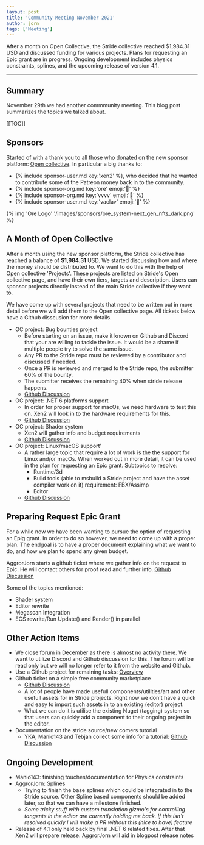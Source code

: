 ```yaml
---
layout: post
title: 'Community Meeting November 2021'
author: jorn
tags: ['Meeting']
---
```


After a month on Open Collective, the Stride collective reached $1,984.31 USD and discussed funding for various projects. Plans for requesting an Epic grant are in progress. Ongoing development includes physics constraints, splines, and the upcoming release of version 4.1.

---

## Summary

November 29th we had another commmunity meeting. This blog post summarizes the topics we talked about.

[[TOC]]

## Sponsors

Started of with a thank you to all those who donated on the new sponsor platform: [Open collective](https://opencollective.com/stride3d). In particular a big thanks to:

* {% include sponsor-user.md key:'xen2' %}, who decided that he wanted to contribute some of the Patreon money back in to the community.
* {% include sponsor-org.md key:'ore' emoji:'💎' %}
* {% include sponsor-org.md key:'vvvv' emoji:'🥇' %}
* {% include sponsor-user.md key:'vaclav' emoji:'🥇' %}

{% img 'Ore Logo' '/images/sponsors/ore_system-next_gen_nfts_dark.png' %}

## A Month of Open Collective
After a month using the new sponsor platform, the Stride collective has reached a balance of **$1,984.31** USD. We started discussing how and where the money should be distributed to. We want to do this with the help of Open collective 'Projects'. These projects are listed on Stride's Open collective page, and have their own tiers, targets and description. Users can sponsor projects directly instead of the main Stride collective if they want to.

We have come up with several projects that need to be written out in more detail before we will add them to the Open collective page. All tickets below have a Github disscusion for more details.


* OC project: Bug bounties project
  * Before starting on an issue, make it known on Github and Discord that your are willing to tackle the issue. It would be a shame if multiple people try to solve the same issue.
  * Any PR to the Stride repo must be reviewed by a contributor and discussed if needed.
  * Once a PR is reviewed and merged to the Stride repo, the submitter 60% of the bounty.
  * The submitter receives the remaining 40% when stride release happens.
  * [Github Discussion](https://github.com/stride3d/stride/discussions/1204)
* OC project: .NET 6 platforms support
    * In order for proper support for macOs, we need hardware to test this on. Xen2 will look in to the hardware requirements for this.
    * [Github Discussion](https://github.com/stride3d/stride/discussions/1206)
* OC project: Shader system
    * Xen2 will gather info and budget requirements
    * [Github Discussion](https://github.com/stride3d/stride/discussions/1201)
* OC project: Linux/macOS support'
    * A rather large topic that require a lot of work is the the support for Linux and/or macOs. When worked out in more detail, it can be used in the plan for requesting an Epic grant. Subtopics to resolve:
        * Runtime/3d
        * Build tools (able to msbuild a Stride project and have the asset compiler work on it) requirement:  FBX/Assimp
        * Editor 
    * [Github Discussion](https://github.com/stride3d/stride/discussions/1202)


## Preparing Request Epic Grant
For a while now we have been wanting to pursue the option of requesting an Epig grant. In order to do so however, we need to come up with a proper plan. The endgoal is to have a proper document explaining what we want to do, and how we plan to spend any given budget.

AggrorJorn starts a github ticket where we gather info on the request to Epic. He will contact others for proof read and further info. [Github Discussion](https://github.com/stride3d/stride/discussions/1207)

Some of the topics mentioned:
- Shader system
- Editor rewrite
- Megascan Integration 
- ECS rewrite/Run Update() and Render() in parallel


## Other Action Items
- We close forum in December as there is almost no activity there. We want to utilize Discord and Github discussion for this. The forum will be read only but we will no longer refer to it from the website and Github.
- Use a Github project for remaining tasks: [Overview](https://github.com/orgs/stride3d/projects/3/views/1)
- Github ticket on a simple free community marketplace
    - [Github Discussion](https://github.com/stride3d/stride/issues/1197)
    -  A lot of people have made usefull components/utilities/art and other usefull assets for in Stride projects. Right now we don't have a quick and easy to import such assets in to an existing (editor) project. 
    - What we can do it is utilise the existing Nuget (tagging) system so that users can quickly add a component to their ongoing project in the editor. 
- Documentation on the stride source/new comers tutorial
    - YKA, Manio143 and Tebjan collect some info for a tutorial: [Github Discussion](https://github.com/stride3d/stride/discussions/1211) 


## Ongoing Development
- Manio143: finishing touches/documentation for Physics constraints
- AggrorJorn: Splines
    - Trying to finish the base splines which could be integrated in to the Stride source. Other Spline based components should be added later, so that we can have a milestone finished.
    - *Some tricky stuff with custom translation gizmo's for controlling tangents in the editor are currently holding me back. If this isn't resolved quickly I will make a PR without this (nice to have) feature*
- Release of 4.1 only held back by final .NET 6 related fixes. After that Xen2 will prepare release. AggrorJorn will aid in blogpost release notes
        

